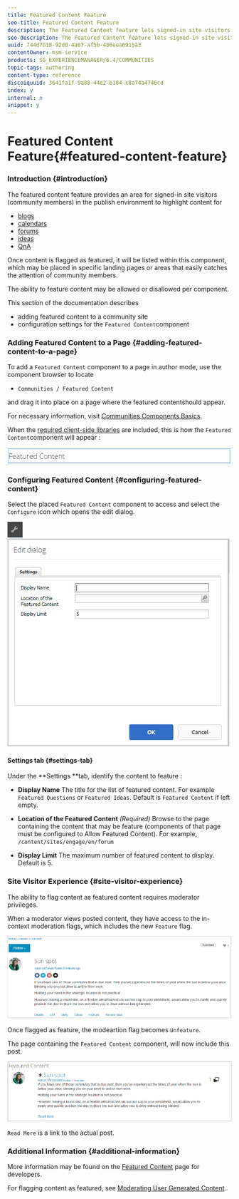 ```yaml
---
title: Featured Content Feature
seo-title: Featured Content Feature
description: The Featured Content feature lets signed-in site visitors highlight content 
seo-description: The Featured Content feature lets signed-in site visitors highlight content 
uuid: 744d7b18-92d0-4a07-af5b-4b6eea6915a3
contentOwner: msm-service
products: SG_EXPERIENCEMANAGER/6.4/COMMUNITIES
topic-tags: authoring
content-type: reference
discoiquuid: 3641fa1f-9a88-44e2-b184-c8a74a4746cd
index: y
internal: n
snippet: y
---
```


# Featured Content Feature{#featured-content-feature}

### Introduction {#introduction}

The featured content feature provides an area for signed-in site visitors (community members) in the publish environment to highlight content for

* [blogs](../../communities/using/blog-feature.md)
* [calendars](../../communities/using/calendar.md)
* [forums](../../communities/using/forum.md)
* [ideas](../../communities/using/ideation-feature.md)
* [QnA](../../communities/using/working-with-qna.md)

Once content is flagged as featured, it will be listed within this component, which may be placed in specific landing pages or areas that easily catches the attention of community members.

The ability to feature content may be allowed or disallowed per component.

This section of the documentation describes

* adding featured content to a community site
* configuration settings for the `Featured Content`component

### Adding Featured Content to a Page {#adding-featured-content-to-a-page}

To add a `Featured Content` component to a page in author mode, use the component browser to locate

* `Communities / Featured Content`

and drag it into place on a page where the featured contentshould appear.

For necessary information, visit [Communities Components Basics](../../communities/using/basics.md).

When the [required client-side libraries](../../communities/using/essentials-featured.md#essentialsforclientside) are included, this is how the `Featured Content`component will appear :

![](assets/chlimage_1-13.png)

### Configuring Featured Content {#configuring-featured-content}

Select the placed `Featured Content` component to access and select the `Configure` icon which opens the edit dialog.

![](assets/chlimage_1-14.png) ![](assets/chlimage_1-15.png)

#### Settings tab {#settings-tab}

Under the **Settings **tab, identify the content to feature :

* **Display Name** 
  The title for the list of featured content. For example `Featured Questions` or `Featured Ideas`. Default is `Featured Content` if left empty.

* **Location of the Featured Content** 
  *(Required)* Browse to the page containing the content that may be feature (components of that page must be configured to Allow Featured Content). For example, `/content/sites/engage/en/forum`

* **Display Limit** 
  The maximum number of featured content to display. Default is 5.

### Site Visitor Experience {#site-visitor-experience}

The ability to flag content as featured content requires moderator privileges.

When a moderator views posted content, they have access to the in-context moderation flags, which includes the new `Feature` flag.

![](assets/chlimage_1-16.png)

Once flagged as feature, the modeartion flag becomes `Unfeature`.

The page containing the `Featured Content` component, will now include this post.

![](assets/chlimage_1-17.png)

`Read More` is a link to the actual post.

### Additional Information {#additional-information}

More information may be found on the [Featured Content](../../communities/using/essentials-featured.md) page for developers.

For flagging content as featured, see [Moderating User Generated Content](../../communities/using/moderate-ugc.md).
